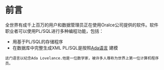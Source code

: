 # 前言
全世界有成千上百万的用户和数据管理员正在使用Oralce公司提供的软件。软件职业者可以使用PL/SQL进行多种编程功能，包括：
- 用基于PL/SQL的存储程序
- 在数据库中完整生成XML
PL/SQL是按照[Ada语言](http://www.adahome.com/) 建模
```
这门语言以纪念Ada Lovelance.他是一位数学家，被许多人尊称为世界上第一位计算机程序员。
```
